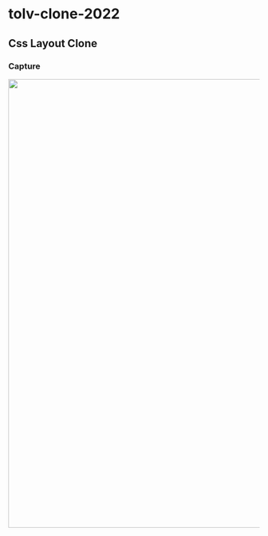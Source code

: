# tolv-clone-2022

## Css Layout Clone

### Capture
<img src="https://user-images.githubusercontent.com/83111413/169858718-fd16e646-6531-490d-a778-e87b273b6196.png" style="width: 900px"/>
